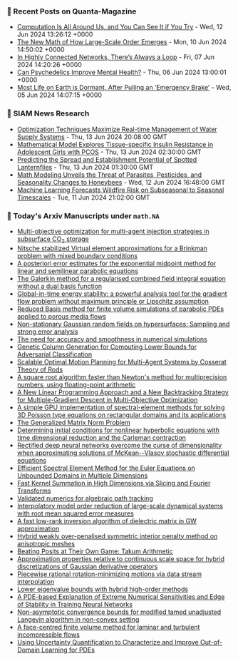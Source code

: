 ### 📝 Recent Posts on Quanta-Magazine
<!-- quanta starts -->
* <a href="https://www.quantamagazine.org/computation-is-all-around-us-and-you-can-see-it-if-you-try-20240612/">Computation Is All Around Us, and You Can See It if You Try</a> - Wed, 12 Jun 2024 13:26:12 +0000
* <a href="https://www.quantamagazine.org/the-new-math-of-how-large-scale-order-emerges-20240610/">The New Math of How Large-Scale Order Emerges</a> - Mon, 10 Jun 2024 14:50:02 +0000
* <a href="https://www.quantamagazine.org/in-highly-connected-networks-theres-always-a-loop-20240607/">In Highly Connected Networks, There’s Always a Loop</a> - Fri, 07 Jun 2024 14:20:26 +0000
* <a href="https://www.quantamagazine.org/can-psychedelics-improve-mental-health-20240606/">Can Psychedelics Improve Mental Health?</a> - Thu, 06 Jun 2024 13:00:01 +0000
* <a href="https://www.quantamagazine.org/most-life-on-earth-is-dormant-after-pulling-an-emergency-brake-20240605/">Most Life on Earth is Dormant, After Pulling an ‘Emergency Brake’</a> - Wed, 05 Jun 2024 14:07:15 +0000
<!-- quanta ends -->

### 📝 SIAM News Research
<!-- siam-news starts -->
* <a href="https://sinews.siam.org/Details-Page/optimization-techniques-maximize-real-time-management-of-water-supply-systems">Optimization Techniques Maximize Real-time Management of Water Supply Systems</a> - Thu, 13 Jun 2024 20:08:00 GMT
* <a href="https://sinews.siam.org/Details-Page/mathematical-model-explores-tissue-specific-insulin-resistance-in-adolescent-girls-with-pcos">Mathematical Model Explores Tissue-specific Insulin Resistance in Adolescent Girls with PCOS</a> - Thu, 13 Jun 2024 02:30:00 GMT
* <a href="https://sinews.siam.org/Details-Page/predicting-the-spread-and-establishment-potential-of-spotted-lanternflies">Predicting the Spread and Establishment Potential of Spotted Lanternflies</a> - Thu, 13 Jun 2024 01:30:00 GMT
* <a href="https://sinews.siam.org/Details-Page/math-modeling-unveils-the-threat-of-parasites-pesticides-and-seasonality-changes-to-honeybees">Math Modeling Unveils the Threat of Parasites, Pesticides, and Seasonality Changes to Honeybees</a> - Wed, 12 Jun 2024 16:48:00 GMT
* <a href="https://sinews.siam.org/Details-Page/machine-learning-forecasts-wildfire-risk-on-subseasonal-to-seasonal-timescales">Machine Learning Forecasts Wildfire Risk on Subseasonal to Seasonal Timescales</a> - Tue, 11 Jun 2024 21:02:00 GMT
<!-- siam-news ends -->

### 📝 Today's Arxiv Manuscripts under ``math.NA``
<!-- arxiv-math-na starts -->
* <a href="https://arxiv.org/abs/2406.07711">Multi-objective optimization for multi-agent injection strategies in subsurface CO$_2$ storage</a>
* <a href="https://arxiv.org/abs/2406.07724">Nitsche stabilized Virtual element approximations for a Brinkman problem with mixed boundary conditions</a>
* <a href="https://arxiv.org/abs/2406.07789">A posteriori error estimates for the exponential midpoint method for linear and semilinear parabolic equations</a>
* <a href="https://arxiv.org/abs/2406.07924">The Galerkin method for a regularised combined field integral equation without a dual basis function</a>
* <a href="https://arxiv.org/abs/2406.07941">Global-in-time energy stability: a powerful analysis tool for the gradient flow problem without maximum principle or Lipschitz assumption</a>
* <a href="https://arxiv.org/abs/2406.07950">Reduced Basis method for finite volume simulations of parabolic PDEs applied to porous media flows</a>
* <a href="https://arxiv.org/abs/2406.08185">Non-stationary Gaussian random fields on hypersurfaces: Sampling and strong error analysis</a>
* <a href="https://arxiv.org/abs/2406.08257">The need for accuracy and smoothness in numerical simulations</a>
* <a href="https://arxiv.org/abs/2406.08331">Genetic Column Generation for Computing Lower Bounds for Adversarial Classification</a>
* <a href="https://arxiv.org/abs/2406.07684">Scalable Optimal Motion Planning for Multi-Agent Systems by Cosserat Theory of Rods</a>
* <a href="https://arxiv.org/abs/2406.07751">A square root algorithm faster than Newton's method for multiprecision numbers, using floating-point arithmetic</a>
* <a href="https://arxiv.org/abs/2406.08147">A New Linear Programming Approach and a New Backtracking Strategy for Multiple-Gradient Descent in Multi-Objective Optimization</a>
* <a href="https://arxiv.org/abs/2310.00226">A simple GPU implementation of spectral-element methods for solving 3D Poisson type equations on rectangular domains and its applications</a>
* <a href="https://arxiv.org/abs/2310.00605">The Generalized Matrix Norm Problem</a>
* <a href="https://arxiv.org/abs/2312.01179">Determining initial conditions for nonlinear hyperbolic equations with time dimensional reduction and the Carleman contraction</a>
* <a href="https://arxiv.org/abs/2312.07042">Rectified deep neural networks overcome the curse of dimensionality when approximating solutions of McKean--Vlasov stochastic differential equations</a>
* <a href="https://arxiv.org/abs/2401.05624">Efficient Spectral Element Method for the Euler Equations on Unbounded Domains in Multiple Dimensions</a>
* <a href="https://arxiv.org/abs/2401.08260">Fast Kernel Summation in High Dimensions via Slicing and Fourier Transforms</a>
* <a href="https://arxiv.org/abs/2401.17973">Validated numerics for algebraic path tracking</a>
* <a href="https://arxiv.org/abs/2403.08894">Interpolatory model order reduction of large-scale dynamical systems with root mean squared error measures</a>
* <a href="https://arxiv.org/abs/2403.12340">A fast low-rank inversion algorithm of dielectric matrix in GW approximation</a>
* <a href="https://arxiv.org/abs/2404.15288">Hybrid weakly over-penalised symmetric interior penalty method on anisotropic meshes</a>
* <a href="https://arxiv.org/abs/2404.18603">Beating Posits at Their Own Game: Takum Arithmetic</a>
* <a href="https://arxiv.org/abs/2405.05095">Approximation properties relative to continuous scale space for hybrid discretizations of Gaussian derivative operators</a>
* <a href="https://arxiv.org/abs/2405.14229">Piecewise rational rotation-minimizing motions via data stream interpolation</a>
* <a href="https://arxiv.org/abs/2406.06244">Lower eigenvalue bounds with hybrid high-order methods</a>
* <a href="https://arxiv.org/abs/2206.02001">A PDE-based Explanation of Extreme Numerical Sensitivities and Edge of Stability in Training Neural Networks</a>
* <a href="https://arxiv.org/abs/2207.02600">Non-asymptotic convergence bounds for modified tamed unadjusted Langevin algorithm in non-convex setting</a>
* <a href="https://arxiv.org/abs/2403.01496">A face-centred finite volume method for laminar and turbulent incompressible flows</a>
* <a href="https://arxiv.org/abs/2403.10642">Using Uncertainty Quantification to Characterize and Improve Out-of-Domain Learning for PDEs</a>
<!-- arxiv-math-na ends -->
